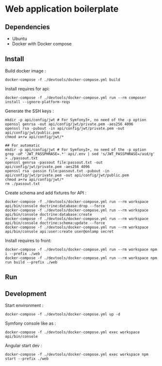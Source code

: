 Web application boilerplate
===========================

Dependencies
------------

- Ubuntu
- Docker with Docker compose


Install
-------

Build docker image :

    docker-compose -f ./devtools/docker-compose.yml build

Install requires for api:

    docker-compose -f ./devtools/docker-compose.yml run --rm composer install --ignore-platform-reqs
    
Generate the SSH keys :
    
    mkdir -p api/config/jwt # For Symfony3+, no need of the -p option
    openssl genrsa -out api/config/jwt/private.pem -aes256 4096
    openssl rsa -pubout -in api/config/jwt/private.pem -out api/config/jwt/public.pem
    chmod a+rw api/config/jwt/*

    ## For automatic
    mkdir -p api/config/jwt # For Symfony3+, no need of the -p option
    grep -oP 'JWT_PASSPHRASE=.*' api/.env | sed 's/JWT_PASSPHRASE=/asd/g' > ./passout.txt
    openssl genrsa -passout file:passout.txt -out api/config/jwt/private.pem -aes256 4096
    openssl rsa -passin file:passout.txt -pubout -in api/config/jwt/private.pem -out api/config/jwt/public.pem
    chmod a+rw api/config/jwt/*
    rm ./passout.txt

Create schema and add fixtures for API :
   
    docker-compose -f ./devtools/docker-compose.yml run --rm workspace api/bin/console doctrine:database:drop --force
    docker-compose -f ./devtools/docker-compose.yml run --rm workspace api/bin/console doctrine:database:create
    docker-compose -f ./devtools/docker-compose.yml run --rm workspace api/bin/console doctrine:schema:update --force
    docker-compose -f ./devtools/docker-compose.yml run --rm workspace api/bin/console api:user:create user@onlamp secret
    
Install requires to front:    
    
    docker-compose -f ./devtools/docker-compose.yml run --rm workspace npm i --prefix ./web
    docker-compose -f ./devtools/docker-compose.yml run --rm workspace npm run build --prefix ./web


Run
---


Development
-----------

Start environment :

    docker-compose -f ./devtools/docker-compose.yml up -d

Symfony console like as :

    docker-compose -f ./devtools/docker-compose.yml exec workspace api/bin/console
    
Angular start dev :
    
    docker-compose -f ./devtools/docker-compose.yml exec workspace npm start --prefix ./web


